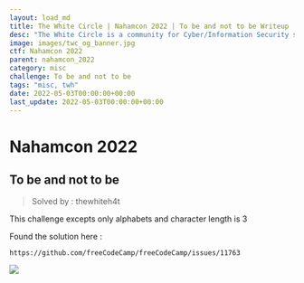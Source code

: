 ```yaml
---
layout: load_md
title: The White Circle | Nahamcon 2022 | To be and not to be Writeup
desc: "The White Circle is a community for Cyber/Information Security students, enthusiasts and professionals. You can discuss anything related to Security, share your knowledge with others, get help when you need it and proceed further in your journey with amazing people from all over the world."
image: images/twc_og_banner.jpg
ctf: Nahamcon 2022
parent: nahamcon_2022
category: misc
challenge: To be and not to be
tags: "misc, twh"
date: 2022-05-03T00:00:00+00:00
last_update: 2022-05-03T00:00:00+00:00
---
```


<h1 class="heading card-title white-text">Nahamcon 2022</h1>

## To be and not to be
> Solved by : thewhiteh4t

This challenge excepts only alphabets and character length is 3

Found the solution here :

```
https://github.com/freeCodeCamp/freeCodeCamp/issues/11763
```

![](https://i.imgur.com/DJrIC15.png)

